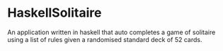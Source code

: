 # HaskellSolitaire

An application written in haskell that auto completes a game of solitaire using a list of rules given a randomised standard deck of 52 cards.
